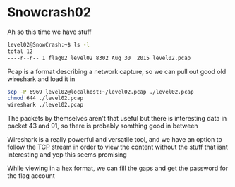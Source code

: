 # Snowcrash02

Ah so this time we have stuff

```bash
level02@SnowCrash:~$ ls -l
total 12
----r--r-- 1 flag02 level02 8302 Aug 30  2015 level02.pcap
```

Pcap is a format describing a network capture, so we can pull out good old wireshark and load it in

```bash
scp -P 6969 level02@localhost:~/level02.pcap ./level02.pcap
chmod 644 ./level02.pcap
wireshark ./level02.pcap
```
The packets by themselves aren't that useful but there is interesting data in packet 43 and 91, so there is probably somthing good in between

Wireshark is a really powerful and versatile tool, and we have an option to follow the TCP stream in order to view the content without the stuff that isnt interesting and yep this seems promising

While viewing in a hex format, we can fill the gaps and get the password for the flag account